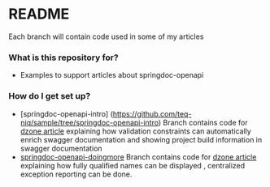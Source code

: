 # README #

Each branch will contain code used in some of my articles 


### What is this repository for? ###

* Examples to support articles about springdoc-openapi

### How do I get set up? ###
* [springdoc-openapi-intro] (https://github.com/teq-niq/sample/tree/springdoc-openapi-intro) Branch contains code for [dzone article](https://dzone.com/articles/openapi-3-documentation-with-spring-boot)  explaining how validation constraints can automatically enrich swagger documentation and showing project build information in swagger documentation  
* [springdoc-openapi-doingmore](https://github.com/teq-niq/sample/tree/springdoc-openapi-doingmore) Branch contains code for [dzone article](https://dzone.com/articles/doing-more-with-springdoc-openapi)  explaining how fully qualified names can be displayed , centralized exception reporting can be done.  

